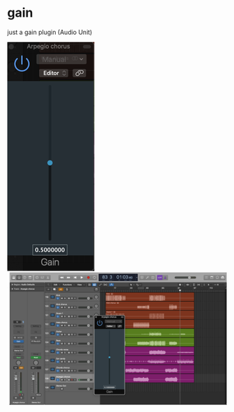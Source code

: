 # gain
just a gain plugin (Audio Unit)

<!--![](medias/screenshot.png)  -->

<!--![](medias/screenshot2.png)    -->

<img src="medias/screenshot2.png" alt="the plugin" width="200"/>  

<img src="medias/screenshot.png" alt="the plugin in context" width="600"/>  



